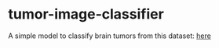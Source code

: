 # tumor-image-classifier
A simple model to classify brain tumors from this dataset:
[here](https://www.kaggle.com/datasets/abhranta/brain-tumor-detection-mri)
